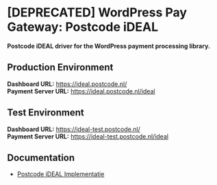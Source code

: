 # [DEPRECATED] WordPress Pay Gateway: Postcode iDEAL

**Postcode iDEAL driver for the WordPress payment processing library.**

## Production Environment

**Dashboard URL:** https://ideal.postcode.nl/  
**Payment Server URL:** https://ideal.postcode.nl/ideal  

## Test Environment

**Dashboard URL:** https://ideal-test.postcode.nl/  
**Payment Server URL:** https://ideal-test.postcode.nl/ideal  

## Documentation

*	[Postcode iDEAL Implementatie](https://services.postcode.nl/ideal/implementatie)
